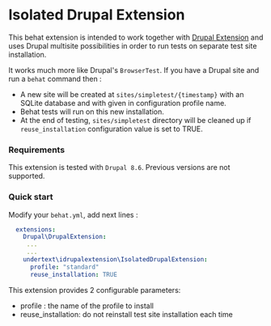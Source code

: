 # Isolated Drupal Extension

This behat extension is intended to work together with [Drupal Extension](https://github.com/jhedstrom/drupalextension) 
and uses Drupal multisite possibilities in order to run tests on separate test site installation.

It works much more like Drupal's `BrowserTest`.
If you have a Drupal site and run a `behat` command then :
 - A new site will be created at `sites/simpletest/{timestamp}` with an SQLite database and with given in configuration profile name.
 - Behat tests will run on this new installation.
 - At the end of testing, `sites/simpletest` directory will be cleaned up if `reuse_installation` configuration value is set to TRUE.

### Requirements
This extension is tested with `Drupal 8.6`.
Previous versions are not supported.

### Quick start

Modify your `behat.yml`, add next lines : 

  ``` yaml
    extensions:
      Drupal\DrupalExtension:
       ...
       ...
      undertext\idrupalextension\IsolatedDrupalExtension:
        profile: "standard"
        reuse_installation: TRUE

  ```

This extension provides 2 configurable parameters: 
 - profile : the name of the profile to install
 - reuse_installation: do not reinstall test site installation each time
